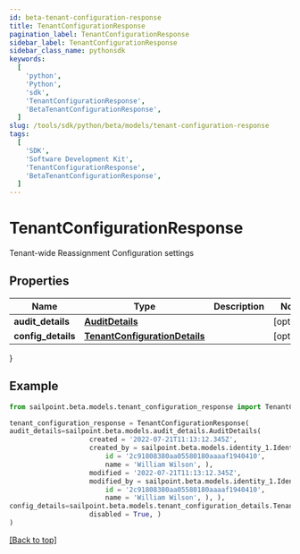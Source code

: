 ```yaml
---
id: beta-tenant-configuration-response
title: TenantConfigurationResponse
pagination_label: TenantConfigurationResponse
sidebar_label: TenantConfigurationResponse
sidebar_class_name: pythonsdk
keywords:
  [
    'python',
    'Python',
    'sdk',
    'TenantConfigurationResponse',
    'BetaTenantConfigurationResponse',
  ]
slug: /tools/sdk/python/beta/models/tenant-configuration-response
tags:
  [
    'SDK',
    'Software Development Kit',
    'TenantConfigurationResponse',
    'BetaTenantConfigurationResponse',
  ]
---
```


# TenantConfigurationResponse

Tenant-wide Reassignment Configuration settings

## Properties

| Name | Type | Description | Notes |
| --- | --- | --- | --- |
| **audit_details** | [**AuditDetails**](audit-details) |  | [optional] |
| **config_details** | [**TenantConfigurationDetails**](tenant-configuration-details) |  | [optional] |

}

## Example

```python
from sailpoint.beta.models.tenant_configuration_response import TenantConfigurationResponse

tenant_configuration_response = TenantConfigurationResponse(
audit_details=sailpoint.beta.models.audit_details.AuditDetails(
                    created = '2022-07-21T11:13:12.345Z',
                    created_by = sailpoint.beta.models.identity_1.Identity_1(
                        id = '2c91808380aa05580180aaaaf1940410',
                        name = 'William Wilson', ),
                    modified = '2022-07-21T11:13:12.345Z',
                    modified_by = sailpoint.beta.models.identity_1.Identity_1(
                        id = '2c91808380aa05580180aaaaf1940410',
                        name = 'William Wilson', ), ),
config_details=sailpoint.beta.models.tenant_configuration_details.TenantConfigurationDetails(
                    disabled = True, )
)

```

[[Back to top]](#)

